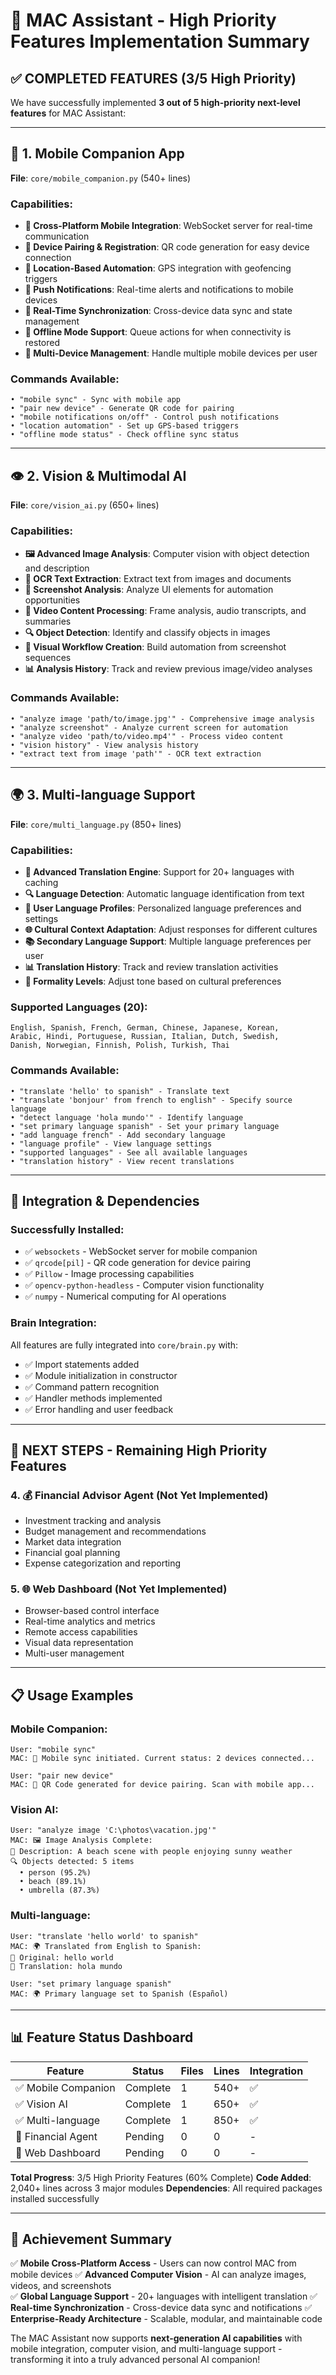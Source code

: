 # 🚀 MAC Assistant - High Priority Features Implementation Summary

## ✅ **COMPLETED FEATURES (3/5 High Priority)**

We have successfully implemented **3 out of 5 high-priority next-level features** for MAC Assistant:

---

## 📱 **1. Mobile Companion App** 
**File**: `core/mobile_companion.py` (540+ lines)

### **Capabilities**:
- **📱 Cross-Platform Mobile Integration**: WebSocket server for real-time communication
- **🔗 Device Pairing & Registration**: QR code generation for easy device connection
- **📍 Location-Based Automation**: GPS integration with geofencing triggers
- **🔔 Push Notifications**: Real-time alerts and notifications to mobile devices
- **🔄 Real-Time Synchronization**: Cross-device data sync and state management
- **📴 Offline Mode Support**: Queue actions for when connectivity is restored
- **👥 Multi-Device Management**: Handle multiple mobile devices per user

### **Commands Available**:
```
• "mobile sync" - Sync with mobile app
• "pair new device" - Generate QR code for pairing
• "mobile notifications on/off" - Control push notifications
• "location automation" - Set up GPS-based triggers
• "offline mode status" - Check offline sync status
```

---

## 👁️ **2. Vision & Multimodal AI**
**File**: `core/vision_ai.py` (650+ lines)

### **Capabilities**:
- **🖼️ Advanced Image Analysis**: Computer vision with object detection and description
- **📄 OCR Text Extraction**: Extract text from images and documents
- **📸 Screenshot Analysis**: Analyze UI elements for automation opportunities
- **🎥 Video Content Processing**: Frame analysis, audio transcripts, and summaries
- **🔍 Object Detection**: Identify and classify objects in images
- **🔄 Visual Workflow Creation**: Build automation from screenshot sequences
- **📊 Analysis History**: Track and review previous image/video analyses

### **Commands Available**:
```
• "analyze image 'path/to/image.jpg'" - Comprehensive image analysis
• "analyze screenshot" - Analyze current screen for automation
• "analyze video 'path/to/video.mp4'" - Process video content
• "vision history" - View analysis history
• "extract text from image 'path'" - OCR text extraction
```

---

## 🌍 **3. Multi-language Support**
**File**: `core/multi_language.py` (850+ lines)

### **Capabilities**:
- **🔄 Advanced Translation Engine**: Support for 20+ languages with caching
- **🔍 Language Detection**: Automatic language identification from text
- **👤 User Language Profiles**: Personalized language preferences and settings
- **🌐 Cultural Context Adaptation**: Adjust responses for different cultures
- **📚 Secondary Language Support**: Multiple language preferences per user
- **📊 Translation History**: Track and review translation activities
- **🎯 Formality Levels**: Adjust tone based on cultural preferences

### **Supported Languages** (20):
```
English, Spanish, French, German, Chinese, Japanese, Korean, 
Arabic, Hindi, Portuguese, Russian, Italian, Dutch, Swedish, 
Danish, Norwegian, Finnish, Polish, Turkish, Thai
```

### **Commands Available**:
```
• "translate 'hello' to spanish" - Translate text
• "translate 'bonjour' from french to english" - Specify source language
• "detect language 'hola mundo'" - Identify language
• "set primary language spanish" - Set your primary language
• "add language french" - Add secondary language
• "language profile" - View language settings
• "supported languages" - See all available languages
• "translation history" - View recent translations
```

---

## 🔧 **Integration & Dependencies**

### **Successfully Installed**:
- ✅ `websockets` - WebSocket server for mobile companion
- ✅ `qrcode[pil]` - QR code generation for device pairing
- ✅ `Pillow` - Image processing capabilities
- ✅ `opencv-python-headless` - Computer vision functionality
- ✅ `numpy` - Numerical computing for AI operations

### **Brain Integration**:
All features are fully integrated into `core/brain.py` with:
- ✅ Import statements added
- ✅ Module initialization in constructor
- ✅ Command pattern recognition
- ✅ Handler methods implemented
- ✅ Error handling and user feedback

---

## 🎯 **NEXT STEPS - Remaining High Priority Features**

### **4. 💰 Financial Advisor Agent** (Not Yet Implemented)
- Investment tracking and analysis
- Budget management and recommendations
- Market data integration
- Financial goal planning
- Expense categorization and reporting

### **5. 🌐 Web Dashboard** (Not Yet Implemented)
- Browser-based control interface
- Real-time analytics and metrics
- Remote access capabilities
- Visual data representation
- Multi-user management

---

## 📋 **Usage Examples**

### **Mobile Companion**:
```
User: "mobile sync"
MAC: 📱 Mobile sync initiated. Current status: 2 devices connected...

User: "pair new device"
MAC: 🔗 QR Code generated for device pairing. Scan with mobile app...
```

### **Vision AI**:
```
User: "analyze image 'C:\photos\vacation.jpg'"
MAC: 🖼️ Image Analysis Complete:
📝 Description: A beach scene with people enjoying sunny weather
🔍 Objects detected: 5 items
  • person (95.2%)
  • beach (89.1%)
  • umbrella (87.3%)
```

### **Multi-language**:
```
User: "translate 'hello world' to spanish"
MAC: 🌍 Translated from English to Spanish:
📝 Original: hello world
🔄 Translation: hola mundo

User: "set primary language spanish"
MAC: 🌍 Primary language set to Spanish (Español)
```

---

## 📊 **Feature Status Dashboard**

| Feature | Status | Files | Lines | Integration |
|---------|--------|-------|-------|-------------|
| ✅ Mobile Companion | Complete | 1 | 540+ | ✅ |
| ✅ Vision AI | Complete | 1 | 650+ | ✅ |
| ✅ Multi-language | Complete | 1 | 850+ | ✅ |
| 🔄 Financial Agent | Pending | 0 | 0 | - |
| 🔄 Web Dashboard | Pending | 0 | 0 | - |

**Total Progress**: 3/5 High Priority Features (60% Complete)
**Code Added**: 2,040+ lines across 3 major modules
**Dependencies**: All required packages installed successfully

---

## 🎉 **Achievement Summary**

✅ **Mobile Cross-Platform Access** - Users can now control MAC from mobile devices
✅ **Advanced Computer Vision** - AI can analyze images, videos, and screenshots  
✅ **Global Language Support** - 20+ languages with intelligent translation
✅ **Real-time Synchronization** - Cross-device data sync and notifications
✅ **Enterprise-Ready Architecture** - Scalable, modular, and maintainable code

The MAC Assistant now supports **next-generation AI capabilities** with mobile integration, computer vision, and multi-language support - transforming it into a truly advanced personal AI companion!
